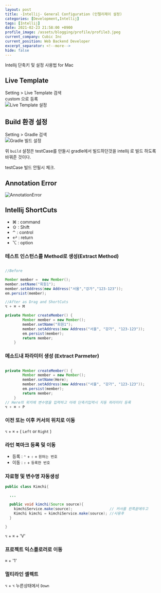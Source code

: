 ```yaml
---
layout: post
title: -Intellij- General Configuration (인텔리제이 설정)
categories: [Development,Intellij]
tags: [Intellij]
date: 2021-02-23 21:58:00 +0900
profile_image: /assets/blogging/profile/profile3.jpeg
current_company: Cubic Inc
current_position: Web Backend Developer
excerpt_separator: <!--more-->
hide: false
---
```

Intellij 단축키 및 설정 사용법 for Mac
<!--more-->

##  Live Template
Setting > Live Template 검색  
custom 으로 등록  
![Live Template 설정](@/assets/img/bloging/intellij/intellij1.png)

## Build 환경 설정
Setting > Gradle 검색  
![Gradle 빌드 설정](@/assets/img/bloging/intellij/intellij2.png)

위 `build` 설정은 testCase를 만들시 gradle에서 빌드하던것을 intellij 로 빌드 하도록 바꿔준 것이다.

testCase 빌드 안될시 체크.

## Annotation Error
![AnnotationError](@/assets/img/bloging/intellij/tableAnnotationError.png)

## Intellij ShortCuts

- ⌘ : command
- ⇧ : Shift
- ⌃ : control
- ↩ : return
- ⌥ : option

### 테스트 인스턴스를 Method로 생성(Extract Method)

```java

//Before

Member member =  new Member();
member.setName("회원1");
member.setAddress(new Address("서울","강가","123-123"));
em.persist(member);

//After as Drag and ShortCuts
⌥ + ⌘ + M

private Member createMember() {
        Member member = new Member();
        member.setName("회원1");
        member.setAddress(new Address("서울", "강가", "123-123"));
        em.persist(member);
        return member;
    }
```  

### 메소드내 파라미터 생성 (Extract Parmeter)

```java

private Member createMember() {
        Member member = new Member();
        member.setName(Here);
        member.setAddress(new Address("서울", "강가", "123-123"));
        em.persist(member);
        return member;
    }
// Here의 위치에 변수명을 입력하고 아래 단축키입력시 자동 파라미터 등록
⌥ + ⌘ + P

```
### 이전 또는 이후 커서의 위치로 이동

`⌥` + `⌘` + ( `Left` or `Right` )

### 라인 북마크 등록 및 이동

- 등록  : `⌃` + `⇧` + `원하는 번호`
- 이동  : `⇧` + `등록한 번호`

### 자료형 및 변수명 자동생성

```java
public class Kimchi{

  ...

  public void kimchi(Source source){
    kimchiService.make(source);                 // 커서를 왼쪽끝에두고
    Kimchi kimchi = kimchiService.make(source); //사용후
  }

}
```  
`⌥` + `⌘` + 'V'

### 프로젝트 익스플로러로 이동

`⌘` + '1'
### 멀티라인 셀렉트

`⌥` + `⌥` 누른상태에서 `Down`
